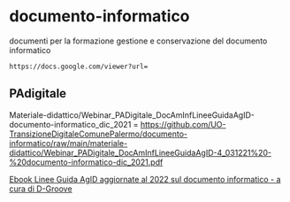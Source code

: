 # documento-informatico
documenti per la formazione gestione e conservazione del documento informatico

`https://docs.google.com/viewer?url=`

## PAdigitale


Materiale-didattico/Webinar_PADigitale_DocAmInfLineeGuidaAgID-documento-informatico_dic_2021 = https://github.com/UO-TransizioneDigitaleComunePalermo/documento-informatico/raw/main/materiale-didattico/Webinar_PADigitale_DocAmInfLineeGuidaAgID-4_031221%20-%20documento-informatico-dic_2021.pdf

[Ebook Linee Guida AgID aggiornate al 2022 sul documento informatico - a cura di D-Groove](https://f0a1f.img.musvc3.net/static/60116/documenti/1/Ebook-Linee-guida-2022.pdf)
